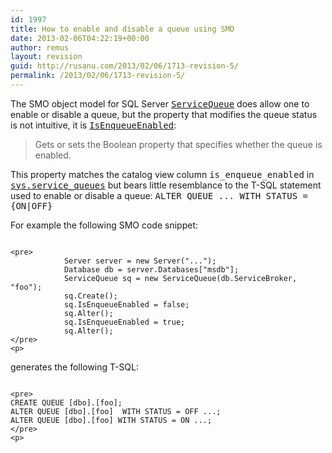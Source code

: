 ```yaml
---
id: 1997
title: How to enable and disable a queue using SMO
date: 2013-02-06T04:22:19+00:00
author: remus
layout: revision
guid: http://rusanu.com/2013/02/06/1713-revision-5/
permalink: /2013/02/06/1713-revision-5/
---
```

The SMO object model for SQL Server [<tt>ServiceQueue</tt>](http://msdn.microsoft.com/en-us/library/microsoft.sqlserver.management.smo.broker.servicequeue.aspx) does allow one to enable or disable a queue, but the property that modifies the queue status is not intuitive, it is [<tt>IsEnqueueEnabled</tt>](http://msdn.microsoft.com/en-us/library/microsoft.sqlserver.management.smo.broker.servicequeue.isenqueueenabled.aspx):

> Gets or sets the Boolean property that specifies whether the queue is enabled.

This property matches the catalog view column <tt>is_enqueue_enabled</tt> in [<tt>sys.service_queues</tt>](http://msdn.microsoft.com/en-us/library/ms187795.aspx) but bears little resemblance to the T-SQL statement used to enable or disable a queue: <tt>ALTER QUEUE ... WITH STATUS = {ON|OFF}</tt>

For example the following SMO code snippet:


<code class="prettyprint lang-sql">
&lt;pre>
            Server server = new Server("...");
            Database db = server.Databases["msdb"];
            ServiceQueue sq = new ServiceQueue(db.ServiceBroker, "foo");
            sq.Create();
            sq.IsEnqueueEnabled = false;
            sq.Alter();
            sq.IsEnqueueEnabled = true;
            sq.Alter();
&lt;/pre>
&lt;p></code>

generates the following T-SQL:


<code class="prettyprint lang-sql">
&lt;pre>
CREATE QUEUE [dbo].[foo];
ALTER QUEUE [dbo].[foo]  WITH STATUS = OFF ...;
ALTER QUEUE [dbo].[foo] WITH STATUS = ON ...;
&lt;/pre>
&lt;p></code>
